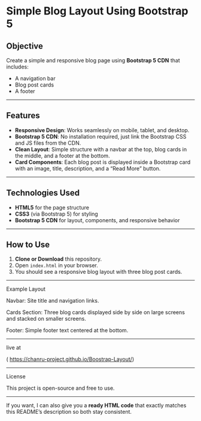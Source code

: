 # Simple Blog Layout Using Bootstrap 5

## Objective
Create a simple and responsive blog page using **Bootstrap 5 CDN** that includes:
- A navigation bar
- Blog post cards
- A footer

---

## Features
- **Responsive Design**: Works seamlessly on mobile, tablet, and desktop.
- **Bootstrap 5 CDN**: No installation required, just link the Bootstrap CSS and JS files from the CDN.
- **Clean Layout**: Simple structure with a navbar at the top, blog cards in the middle, and a footer at the bottom.
- **Card Components**: Each blog post is displayed inside a Bootstrap card with an image, title, description, and a “Read More” button.

---

## Technologies Used
- **HTML5** for the page structure
- **CSS3** (via Bootstrap 5) for styling
- **Bootstrap 5 CDN** for layout, components, and responsive behavior

---

## How to Use
1. **Clone or Download** this repository.
2. Open `index.html` in your browser.
3. You should see a responsive blog layout with three blog post cards.

---
Example Layout

Navbar: Site title and navigation links.

Cards Section: Three blog cards displayed side by side on large screens and stacked on smaller screens.

Footer: Simple footer text centered at the bottom.

---

live at

( https://chanru-project.github.io/Boostrap-Layout/)


---

License

This project is open-source and free to use.

---

If you want, I can also give you a **ready HTML code** that exactly matches this README’s description so both stay consistent.
